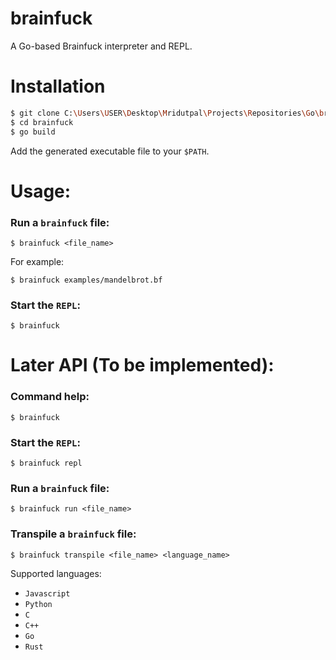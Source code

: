 # brainfuck
A Go-based Brainfuck interpreter and REPL.

# Installation
```bash
$ git clone C:\Users\USER\Desktop\Mridutpal\Projects\Repositories\Go\brainfuck
$ cd brainfuck
$ go build
```
Add the generated executable file to your `$PATH`.

# Usage:
### Run a `brainfuck` file:
```
$ brainfuck <file_name>
```
For example:
```
$ brainfuck examples/mandelbrot.bf
```

### Start the `REPL`:
```
$ brainfuck
```
# Later API (To be implemented):
### Command help:
```
$ brainfuck
```
### Start the `REPL`:
```
$ brainfuck repl
```
### Run a `brainfuck` file:
```
$ brainfuck run <file_name>
```
### Transpile a `brainfuck` file:
```
$ brainfuck transpile <file_name> <language_name>
```
Supported languages:
- `Javascript`
- `Python`
- `C`
- `C++`
- `Go`
- `Rust`
